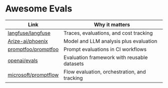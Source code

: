﻿# Awesome Evals

| Link | Why it matters |
|---|---|
| [langfuse/langfuse](https://github.com/langfuse/langfuse) | Traces, evaluations, and cost tracking |
| [Arize-ai/phoenix](https://github.com/Arize-ai/phoenix) | Model and LLM analysis plus evaluation |
| [promptfoo/promptfoo](https://github.com/promptfoo/promptfoo) | Prompt evaluations in CI workflows |
| [openai/evals](https://github.com/openai/evals) | Evaluation framework with reusable datasets |
| [microsoft/promptflow](https://github.com/microsoft/promptflow) | Flow evaluation, orchestration, and tracking |
